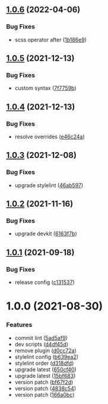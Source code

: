 ## [1.0.6](https://github.com/akijoey/stylelint-config/compare/v1.0.5...v1.0.6) (2022-04-06)


### Bug Fixes

* scss operator after ([1b186e9](https://github.com/akijoey/stylelint-config/commit/1b186e93c7689e09d38f87f9736f2c4fb691f565))

## [1.0.5](https://github.com/akijoey/stylelint-config/compare/v1.0.4...v1.0.5) (2021-12-13)


### Bug Fixes

* custom syntax ([7f7759b](https://github.com/akijoey/stylelint-config/commit/7f7759b88f4f6ef7adad890f28fe3878019962f1))

## [1.0.4](https://github.com/akijoey/stylelint-config/compare/v1.0.3...v1.0.4) (2021-12-13)


### Bug Fixes

* resolve overrides ([e46c24a](https://github.com/akijoey/stylelint-config/commit/e46c24a019964ae2023c8ff1e82d3c7841a2f21a))

## [1.0.3](https://github.com/akijoey/stylelint-config/compare/v1.0.2...v1.0.3) (2021-12-08)


### Bug Fixes

* upgrade stylelint ([46ab597](https://github.com/akijoey/stylelint-config/commit/46ab59746817e882d09d9642f17f6cc5317b2df5))

## [1.0.2](https://github.com/akijoey/stylelint-config/compare/v1.0.1...v1.0.2) (2021-11-16)


### Bug Fixes

* upgrade devkit ([6163f7b](https://github.com/akijoey/stylelint-config/commit/6163f7bb0fcc722e4a0fbe7f193de759b68a6f80))

## [1.0.1](https://github.com/akijoey/stylelint-config/compare/v1.0.0...v1.0.1) (2021-09-18)


### Bug Fixes

* release config ([c131537](https://github.com/akijoey/stylelint-config/commit/c13153795a106dd23011a0308a0d2d107a884661))

# 1.0.0 (2021-08-30)


### Features

* commit lint ([5ad5af9](https://github.com/akijoey/stylelint-config/commit/5ad5af9ebf22c4c46d8fc53ec030d1ee16e62c09))
* dev scripts ([d4df45d](https://github.com/akijoey/stylelint-config/commit/d4df45d2631fb921563f37e1f2b4277624bcb78e))
* remove plugin ([d0cc72a](https://github.com/akijoey/stylelint-config/commit/d0cc72a62b7399aa9e47e1e725ace1a14e85f2ef))
* stylelint config ([b639ea2](https://github.com/akijoey/stylelint-config/commit/b639ea24715f9c4590b511c782522f01d595337c))
* stylelint order ([d318dfd](https://github.com/akijoey/stylelint-config/commit/d318dfdbef6dddd8977b44131912129cddb0af1e))
* upgrade latest ([650cf40](https://github.com/akijoey/stylelint-config/commit/650cf40b462cd50f9da6fbf6c393d06ed3b7bc64))
* upgrade latest ([15bf683](https://github.com/akijoey/stylelint-config/commit/15bf683dee26886bffaddabfe1c6c3828018eea4))
* version patch ([bf67f2d](https://github.com/akijoey/stylelint-config/commit/bf67f2d2e49412b32fe27fc528a310238a64707f))
* version patch ([4838c54](https://github.com/akijoey/stylelint-config/commit/4838c545311f6541a625c223847754806ff8cc38))
* version patch ([166a0bc](https://github.com/akijoey/stylelint-config/commit/166a0bc4561f6673a3a3260c6b7742d161a7f352))

